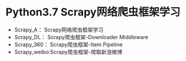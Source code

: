 # Python3.7 Scrapy网络爬虫框架学习

<ul>
<li>Scrapy_A：   Scrapy网络爬虫框架学习</li>
<li>Scrapy_DL：  Scrapy爬虫框架-Downloader Middleware</li>
<li>Scrapy_360： Scrapy爬虫框架-Item Pipeline</li>
<li>Scrapy_weibo:Scrapy爬虫框架-爬取新浪微博</li>
</ul>
